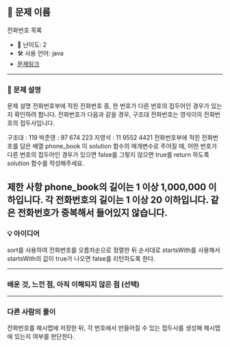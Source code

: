 ## 📘 문제 이름
전화번호 목록

- 🧩 난이도: 2
- 🛠 사용 언어: java
- [문제링크](https://school.programmers.co.kr/learn/courses/30/lessons/42577)

---

### 🧠 문제 설명
문제 설명
전화번호부에 적힌 전화번호 중, 한 번호가 다른 번호의 접두어인 경우가 있는지 확인하려 합니다.
전화번호가 다음과 같을 경우, 구조대 전화번호는 영석이의 전화번호의 접두사입니다.

구조대 : 119
박준영 : 97 674 223
지영석 : 11 9552 4421
전화번호부에 적힌 전화번호를 담은 배열 phone_book 이 solution 함수의 매개변수로 주어질 때, 어떤 번호가 다른 번호의 접두어인 경우가 있으면 false를 그렇지 않으면 true를 return 하도록 solution 함수를 작성해주세요.

제한 사항
phone_book의 길이는 1 이상 1,000,000 이하입니다.
각 전화번호의 길이는 1 이상 20 이하입니다.
같은 전화번호가 중복해서 들어있지 않습니다.
---

### 💡 아이디어
sort를 사용하여 전화번호를 오름차순으로 정렬한 뒤 순서대로 startsWith를 사용해서 startsWith의 값이 true가 나오면 false를 리턴하도록 한다.


---

### 배운 것, 느낀 점, 아직 이해되지 않은 점 (선택)


---

### 다른 사람의 풀이
전화번호를 해시맵에 저장한 뒤, 각 번호에서 만들어질 수 있는 접두사를 생성해 해시맵에 있는지 여부를 판단한다.